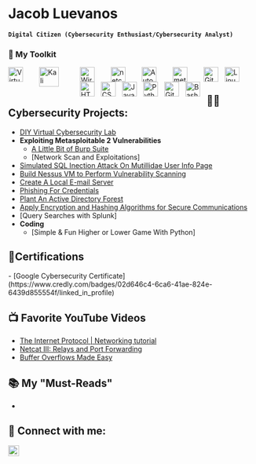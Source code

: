 # Jacob Luevanos

**`Digital Citizen (Cybersecurity Enthusiast/Cybersecurity Analyst)`**

### 🧰 My Toolkit

<img align="left" alt="VirtualBox" width="30px" style="padding-right:30px;" src="https://upload.wikimedia.org/wikipedia/commons/e/ea/Virtualbox_Faenza.svg"/>
<img align="left" alt="Kali Linux" width="40px" style="padding-right:40px;" src="https://upload.wikimedia.org/wikipedia/commons/2/2b/Kali-dragon-icon.svg"/>
<img align="left" alt="Wireshark" width="30px" style="padding-right:30px;" src="https://upload.wikimedia.org/wikipedia/commons/d/df/Wireshark_icon.svg"/>
<img align="left" alt="netcat" width="30px" style="padding-right:30px;" src="https://www.kali.org/tools/netcat/images/netcat-logo.svg"/>
<img align="left" alt="Autopsy" width="30px" style="padding-right:30px;" src="https://www.kali.org/tools/autopsy/images/autopsy-logo.svg"/>
<img align="left" alt="metasploit" width="30px" style="padding-right:30px;" src="https://www.kali.org/tools/metasploit-framework/images/metasploit-framework-logo.svg"/>
<img align="left" alt="Git" width="30px" style="padding-right:10px;" src="https://cdn.jsdelivr.net/gh/devicons/devicon/icons/git/git-original.svg" />
<img align="left" alt="Linux" width="30px" style="padding-right:10px;" src="https://cdn.jsdelivr.net/gh/devicons/devicon/icons/linux/linux-original.svg" />
<img align="left" alt="HTML" width="30px" style="padding-right:10px;" src="https://cdn.jsdelivr.net/gh/devicons/devicon/icons/html5/html5-plain.svg" />
<img align="left" alt="CSS" width="30px" style="padding-right:10px;" src="https://cdn.jsdelivr.net/gh/devicons/devicon/icons/css3/css3-plain.svg" />
<img align="left" alt="Java" width="30px" style="padding-right:10px;" src="https://cdn.jsdelivr.net/gh/devicons/devicon/icons/java/java-original.svg"/>
<img align="left" alt="Python" width="30px" style="padding-right:10px;" src="https://cdn.jsdelivr.net/gh/devicons/devicon/icons/python/python-plain.svg" />
<img align="left" alt="GitHub" width="30px" style="padding-right:10px;" src="https://cdn.jsdelivr.net/gh/devicons/devicon/icons/github/github-original.svg" />
<img align="left" alt="Bash" width="30px" style="padding-right:10px;" src="https://cdn.jsdelivr.net/gh/devicons/devicon/icons/bash/bash-original.svg" />
<br />

#

<h2>👨‍💻 Cybersecurity Projects:</h2>

-  [DIY Virtual Cybersecurity Lab](https://github.com/JE99s/DIY-Virtualized-Cyber-Lab)
- <b>Exploiting Metasploitable 2 Vulnerabilities</b>
  - [A Little Bit of Burp Suite](https://github.com/JE99s/A_lil_of_BurpSuite)
  - [Network Scan and Exploitations]
- [Simulated SQL Inection Attack On Mutillidae User Info Page](https://github.com/JE99s/Errorbased_SQL_InjectionAttack)
- [Build Nessus VM to Perform Vulnerability Scanning](https://medium.com/@jl620695lueva/install-and-configure-a-nessus-vulnerability-scanner-on-virtualbox-8614875013dc)
- [Create A Local E-mail Server](https://github.com/JE99s/Create_Your_Local_EmailServer)
- [Phishing For Credentials](https://github.com/JE99s/Credential_Harvesting)
- [Plant An Active Directory Forest](https://github.com/JE99s/Plant_An_AD_Forest)
-  [Apply Encryption and Hashing Algorithms for Secure Communications](https://github.com/JE99s/Encryption_HashingLab) 
- [Query Searches with Splunk] 
- <b>Coding</b>
  - [Simple & Fun Higher or Lower Game With Python]
<h2>📃Certifications</h2>
- [Google Cybersecurity Certificate](https://www.credly.com/badges/02d646c4-6ca6-41ae-824e-6439d855554f/linked_in_profile)
<h2>📺 Favorite YouTube Videos</h2>

- [The Internet Protocol | Networking tutorial](https://youtu.be/aamG4-tH_m8)
- [Netcat III: Relays and Port Forwarding](https://youtu.be/FLoe9S4TASk)
- [Buffer Overflows Made Easy](https://youtube.com/playlist?list=PLLKT__MCUeix3O0DPbmuaRuR_4Hxo4m3G&si=U7zd-tbLRV-4OqU3)

<h2>📚 My "Must-Reads"</h2>

-  
<h2> 🤳 Connect with me:</h2>

[<img align="left" alt="JacobLuevanos | LinkedIn" width="22px" src="https://cdn.jsdelivr.net/npm/simple-icons@v3/icons/linkedin.svg" />][linkedin]


[linkedin]: https://www.linkedin.com/in/jacobluevanos
<!--
[<img align="left" alt="JacobLuevanos | Twitter" width="22px" src="https://cdn.jsdelivr.net/npm/simple-icons@v3/icons/twitter.svg" />][twitter]
[<img align="left" alt="JacobLuevanos | Instagram" width="22px" src="https://cdn.jsdelivr.net/npm/simple-icons@v3/icons/instagram.svg" />][instagram]

[twitter]: https://
[instagram]: https://
-->
<!--

- 🔭 I’m currently working on ...
- 🌱 I’m currently learning ...
- 👯 I’m looking to collaborate on ...
- 🤔 I’m looking for help with ...
- 💬 Ask me about ...
- 📫 How to reach me: ...
- 😄 Pronouns: ...
- ⚡ Fun fact: ...
-->
